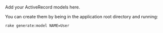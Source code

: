 Add your ActiveRecord models here.

You can create them by being in the application root directory and running:

`rake generate:model NAME=User`
